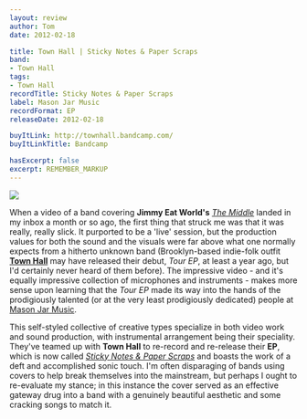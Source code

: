 ```yaml
---
layout: review
author: Tom
date: 2012-02-18

title: Town Hall | Sticky Notes & Paper Scraps
band:
- Town Hall
tags:
- Town Hall
recordTitle: Sticky Notes & Paper Scraps
label: Mason Jar Music
recordFormat: EP
releaseDate: 2012-02-18

buyItLink: http://townhall.bandcamp.com/
buyItLinkTitle: Bandcamp

hasExcerpt: false
excerpt: REMEMBER_MARKUP
---
```


![](http://eatenbymonsters.files.wordpress.com/2012/02/townhall.jpg)

When a video of a band covering **Jimmy Eat World's** _[The Middle](http://www.youtube.com/watch?v=vR3oa2r5qtE&feature=player_embedded)_ landed in my inbox a month or so ago, the first thing that struck me was that it was really, really slick. It purported to be a 'live' session, but the production values for both the sound and the visuals were far above what one normally expects from a hitherto unknown band (Brooklyn-based indie-folk outfit [**Town Hall**](http://www.facebook.com/TownHallBand) may have released their debut, _Tour EP_, at least a year ago, but I'd certainly never heard of them before). The impressive video - and it's equally impressive collection of microphones and instruments - makes more sense upon learning that the _Tour EP_ made its way into the hands of the prodigiously talented (or at the very least prodigiously dedicated) people at [Mason Jar Music](http://www.masonjarmusic.com/).

This self-styled collective of creative types specialize in both video work and sound production, with instrumental arrangement being their speciality. They've teamed up with **Town Hall** to re-record and re-release their **EP**, which is now called _[Sticky Notes & Paper Scraps](http://townhall.bandcamp.com/)_ and boasts the work of a deft and accomplished sonic touch. I'm often disparaging of bands using covers to help break themselves into the mainstream, but perhaps I ought to re-evaluate my stance; in this instance the cover served as an effective gateway drug into a band with a genuinely beautiful aesthetic and some cracking songs to match it.
